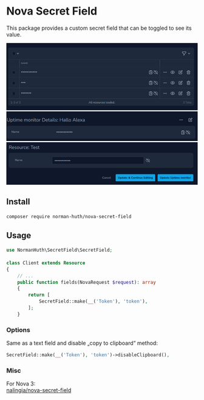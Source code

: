 # Nova Secret Field

This package provides a custom secret field that can be toggled to see its value.

![index](https://raw.githubusercontent.com/Muetze42/asset-repo/main/nova-secret-field/images/index.png "index")  
![detail](https://raw.githubusercontent.com/Muetze42/asset-repo/main/nova-secret-field/images/details.png "detail")  
![edit](https://raw.githubusercontent.com/Muetze42/asset-repo/main/nova-secret-field/images/edit.png "edit")

## Install
````composer require norman-huth/nova-secret-field````

## Usage
```php
use NormanHuth\SecretField\SecretField;

class Client extends Resource
{
    // ...
    public function fields(NovaRequest $request): array
    {
        return [
            SecretField::make(__('Token'), 'token'),
        ];
    }
```

### Options
Same as a text field and disable „copy to clipboard“ method:
```php
SecretField::make(__('Token'), 'token')->disableClipboard(),
```

### Misc
For Nova 3:  
[nalingia/nova-secret-field](https://github.com/nalingia/nova-secret-field)
